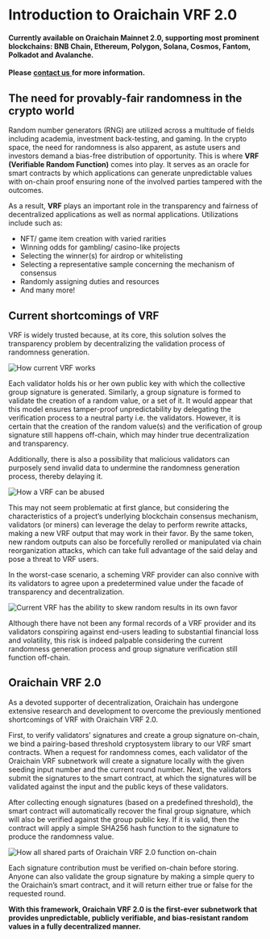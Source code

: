 # Introduction to Oraichain VRF 2.0

#### Currently available on Oraichain Mainnet 2.0, supporting most prominent blockchains: BNB Chain, Ethereum, Polygon, Solana, Cosmos, Fantom, Polkadot and Avalanche.

**Please** [**contact us** ](https://landing.mailerlite.com/webforms/landing/t0c1f1)**for more information.**

## **The need for provably-fair randomness in the crypto world**

Random number generators (RNG) are utilized across a multitude of fields including academia, investment back-testing, and gaming. In the crypto space, the need for randomness is also apparent, as astute users and investors demand a bias-free distribution of opportunity. This is where **VRF** **(Verifiable Random Function)** comes into play. It serves as an oracle for smart contracts by which applications can generate unpredictable values with on-chain proof ensuring none of the involved parties tampered with the outcomes.

As a result, **VRF** plays an important role in the transparency and fairness of decentralized applications as well as normal applications. Utilizations include such as:

* NFT/ game item creation with varied rarities
* Winning odds for gambling/ casino-like projects
* Selecting the winner(s) for airdrop or whitelisting
* Selecting a representative sample concerning the mechanism of consensus
* Randomly assigning duties and resources
* And many more!

## **Current shortcomings of VRF**

VRF is widely trusted because, at its core, this solution solves the transparency problem by decentralizing the validation process of randomness generation.

![How current VRF works](<../../.gitbook/assets/Screen Shot 2 (1).png>)

Each validator holds his or her own public key with which the collective group signature is generated. Similarly, a group signature is formed to validate the creation of a random value, or a set of it. It would appear that this model ensures tamper-proof unpredictability by delegating the verification process to a neutral party i.e. the validators. However, it is certain that the creation of the random value(s) and the verification of group signature still happens off-chain, which may hinder true decentralization and transparency.

Additionally, there is also a possibility that malicious validators can purposely send invalid data to undermine the randomness generation process, thereby delaying it.

![How a VRF can be abused](<../../.gitbook/assets/Screen Shot 20.png>)

This may not seem problematic at first glance, but considering the characteristics of a project’s underlying blockchain consensus mechanism, validators (or miners) can leverage the delay to perform rewrite attacks, making a new VRF output that may work in their favor. By the same token, new random outputs can also be forcefully rerolled or manipulated via chain reorganization attacks, which can take full advantage of the said delay and pose a threat to VRF users.

In the worst-case scenario, a scheming VRF provider can also connive with its validators to agree upon a predetermined value under the facade of transparency and decentralization.

![Current VRF has the ability to skew random results in its own favor](<../../.gitbook/assets/Screen Shot 202 (1).png>)

Although there have not been any formal records of a VRF provider and its validators conspiring against end-users leading to substantial financial loss and volatility, this risk is indeed palpable considering the current randomness generation process and group signature verification still function off-chain.

## Oraichain VRF 2.0

As a devoted supporter of decentralization, Oraichain has undergone extensive research and development to overcome the previously mentioned shortcomings of VRF with Oraichain VRF 2.0.

First, to verify validators’ signatures and create a group signature on-chain, we bind a pairing-based threshold cryptosystem library to our VRF smart contracts. When a request for randomness comes, each validator of the Oraichain VRF subnetwork will create a signature locally with the given seeding input number and the current round number. Next, the validators submit the signatures to the smart contract, at which the signatures will be validated against the input and the public keys of these validators.

After collecting enough signatures (based on a predefined threshold), the smart contract will automatically recover the final group signature, which will also be verified against the group public key. If it is valid, then the contract will apply a simple SHA256 hash function to the signature to produce the randomness value.

![How all shared parts of Oraichain VRF 2.0 function on-chain](../../.gitbook/assets/pagezzz.png)

Each signature contribution must be verified on-chain before storing. Anyone can also validate the group signature by making a simple query to the Oraichain’s smart contract, and it will return either true or false for the requested round.

**With this framework, Oraichain VRF 2.0 is the first-ever subnetwork that provides unpredictable, publicly verifiable, and bias-resistant random values in a fully decentralized manner.**

